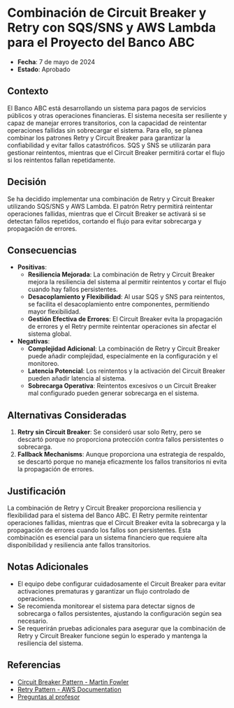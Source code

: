 # Combinación de Circuit Breaker y Retry con SQS/SNS y AWS Lambda para el Proyecto del Banco ABC

- **Fecha**: 7 de mayo de 2024
- **Estado**: Aprobado

## Contexto
El Banco ABC está desarrollando un sistema para pagos de servicios públicos y otras operaciones financieras. El sistema necesita ser resiliente y capaz de manejar errores transitorios, con la capacidad de reintentar operaciones fallidas sin sobrecargar el sistema. Para ello, se planea combinar los patrones Retry y Circuit Breaker para garantizar la confiabilidad y evitar fallos catastróficos. SQS y SNS se utilizarán para gestionar reintentos, mientras que el Circuit Breaker permitirá cortar el flujo si los reintentos fallan repetidamente.

## Decisión
Se ha decidido implementar una combinación de Retry y Circuit Breaker utilizando SQS/SNS y AWS Lambda. El patrón Retry permitirá reintentar operaciones fallidas, mientras que el Circuit Breaker se activará si se detectan fallos repetidos, cortando el flujo para evitar sobrecarga y propagación de errores.

## Consecuencias
- **Positivas**:
    - **Resiliencia Mejorada**: La combinación de Retry y Circuit Breaker mejora la resiliencia del sistema al permitir reintentos y cortar el flujo cuando hay fallos persistentes.
    - **Desacoplamiento y Flexibilidad**: Al usar SQS y SNS para reintentos, se facilita el desacoplamiento entre componentes, permitiendo mayor flexibilidad.
    - **Gestión Efectiva de Errores**: El Circuit Breaker evita la propagación de errores y el Retry permite reintentar operaciones sin afectar el sistema global.
- **Negativas**:
    - **Complejidad Adicional**: La combinación de Retry y Circuit Breaker puede añadir complejidad, especialmente en la configuración y el monitoreo.
    - **Latencia Potencial**: Los reintentos y la activación del Circuit Breaker pueden añadir latencia al sistema.
    - **Sobrecarga Operativa**: Reintentos excesivos o un Circuit Breaker mal configurado pueden generar sobrecarga en el sistema.

## Alternativas Consideradas
1. **Retry sin Circuit Breaker**: Se consideró usar solo Retry, pero se descartó porque no proporciona protección contra fallos persistentes o sobrecarga.
3. **Fallback Mechanisms**: Aunque proporciona una estrategia de respaldo, se descartó porque no maneja eficazmente los fallos transitorios ni evita la propagación de errores.

## Justificación
La combinación de Retry y Circuit Breaker proporciona resiliencia y flexibilidad para el sistema del Banco ABC. El Retry permite reintentar operaciones fallidas, mientras que el Circuit Breaker evita la sobrecarga y la propagación de errores cuando los fallos son persistentes. Esta combinación es esencial para un sistema financiero que requiere alta disponibilidad y resiliencia ante fallos transitorios.

## Notas Adicionales
- El equipo debe configurar cuidadosamente el Circuit Breaker para evitar activaciones prematuras y garantizar un flujo controlado de operaciones.
- Se recomienda monitorear el sistema para detectar signos de sobrecarga o fallos persistentes, ajustando la configuración según sea necesario.
- Se requerirán pruebas adicionales para asegurar que la combinación de Retry y Circuit Breaker funcione según lo esperado y mantenga la resiliencia del sistema.

## Referencias
- [Circuit Breaker Pattern - Martin Fowler](https://martinfowler.com/bliki/CircuitBreaker.html)
- [Retry Pattern - AWS Documentation](https://docs.aws.amazon.com/lambda/latest/dg/retries-on-errors.html)
- [Preguntas al profesor](https://github.com/militoromero10/UJaveriana-AES-ModVal/tree/master/patrones/exam/exam/ADR/ref/preguntas.pdf)